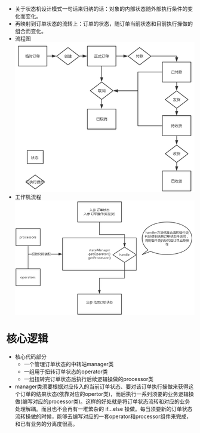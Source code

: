 * 关于状态机设计模式一句话来归纳的话：对象的内部状态随外部执行条件的变化而变化。
* 再映射到订单状态的流转上：订单的状态，随订单当前状态和目前执行操做的组合而变化。
* 流程图
![](./assets/readme-1651046995027.png)
* 工作机流程
![](./assets/readme-1651047086869.png)
# 核心逻辑
* 核心代码部分
    * 一个管理订单状态的中转站manager类
    * 一组用于扭转订单状态的operator类
    * 一组扭转完订单状态后执行后续逻辑操做的processor类
* manager类须要根据对应传入的当前订单状态、要对该订单执行操做来获得这个订单的结果状态(依靠对应的opertor类)，而后执行一系列须要的业务逻辑操做(编写对应的processor类)。这样的好处就是将订单状态流转和对应的业务处理解耦。而且也不会再有一堆繁杂的 if...else 操做。每当须要新的订单状态流转操做的时候，能够去编写对应的一套operator和processor组件来完成，和已有业务的分离度很高。
